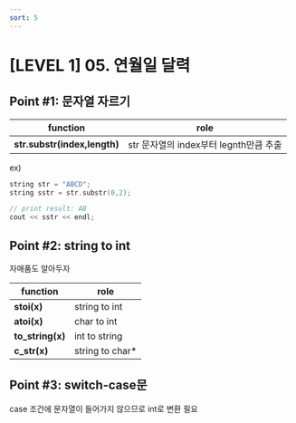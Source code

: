 ```yaml
---
sort: 5
---
```


# [LEVEL 1] 05. 연월일 달력


## Point #1: 문자열 자르기

| function                      | role                                  |
| -------                       | --------                              |
| **str.substr(index,length)**  | str 문자열의 index부터 legnth만큼 추출 |


ex)
```c++
string str = "ABCD";
string sstr = str.substr(0,2);

// print result: AB
cout << sstr << endl;

```


## Point #2: string to int

자매품도 알아두자 

| function          | role            |
| -------           | --------        |
| **stoi(x)**       | string to int   | 
| **atoi(x)**       | char to int     |
| **to_string(x)**  | int to string   |
| **c_str(x)**      | string to char* |


## Point #3: switch-case문

case 조건에 문자열이 들어가지 않으므로 int로 변환 필요
